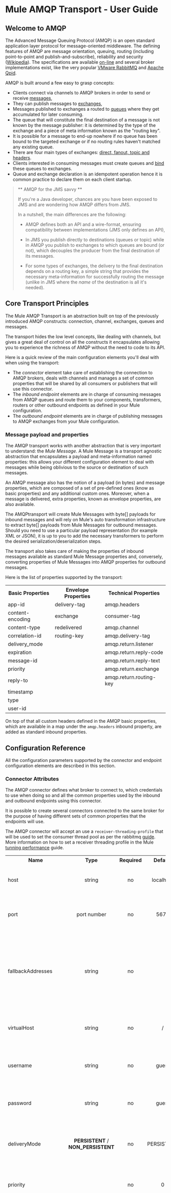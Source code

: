 Mule AMQP Transport - User Guide
================================

Welcome to AMQP
---------------

The Advanced Message Queuing Protocol (AMQP) is an open standard application layer protocol for message-oriented middleware. The defining features of AMQP are message orientation, queuing, routing (including point-to-point and publish-and-subscribe), reliability and security ([Wikipedia](http://en.wikipedia.org/wiki/AMQP)).
The specifications are available [on-line](http://amqp.org) and several broker implementations exist, like the very popular [VMware RabbitMQ](http://www.rabbitmq.com) and [Apache Qpid](http://qpid.apache.org/).   

AMQP is built around a few easy to grasp concepts:

- Clients connect via channels to AMQP brokers in order to send or receive [messages](http://en.wikipedia.org/wiki/AMQP#Messages),
- They can publish messages to [exchanges](http://en.wikipedia.org/wiki/AMQP#Exchanges),
- Messages published to exchanges a routed to [queues](http://en.wikipedia.org/wiki/AMQP#Queues) where they get accumulated for later consuming.
- The queue that will constitute the final destination of a message is not known by the message publisher: it is determined by the type of the exchange and a piece of meta information known as the "routing key".
- It is possible for a message to end-up nowhere if no queue has been bound to the targeted exchange or if no routing rules haven't matched any existing queue.
- There are four main types of exchanges: [direct, fanout, topic and headers](http://en.wikipedia.org/wiki/AMQP#Exchange_types_and_the_effect_of_bindings). 
- Clients interested in consuming messages must create queues and [bind](http://en.wikipedia.org/wiki/AMQP#Bindings) these queues to exchanges.
- Queue and exchange declaration is an idempotent operation hence it is common practice to declare them on each client startup. 
	
> ** AMQP for the JMS savvy **
>
> If you're a Java developer, chances are you have been exposed to JMS and are wondering how AMQP differs from JMS.
>
> In a nutshell, the main differences are the following:
>
> - AMQP defines both an API and a wire-format, ensuring compatibility between implementations (JMS only defines an API),
>
> - In JMS you publish directly to destinations (queues or topic) while in AMQP you publish to exchanges to which queues are bound (or not), which decouples the producer from the final destination of its messages.
>
> - For some types of exchanges, the delivery to the final destination depends on a routing key, a simple string that provides the necessary meta-information for successfully routing the message (unlike in JMS where the *name* of the destination is all it's needed).  

Core Transport Principles
-------------------------

The Mule AMQP Transport is an abstraction built on top of the previously introduced AMQP constructs: connection, channel, exchanges, queues and messages.

The transport hides the low level concepts, like dealing with channels, but gives a great deal of control on all the constructs it encapsulates allowing you to experience the richness of AMQP without the need to code to its API.

Here is a quick review of the main configuration elements you'll deal with when using the transport:

- The *connector* element take care of establishing the connection to AMQP brokers, deals with channels and manages a set of common properties that will be shared by all consumers or publishers that will use this connector.
- The *inbound endpoint* elements are in charge of consuming messages from AMQP queues and route them to your components, transformers, routers or other outbound endpoints as defined in your Mule configuration.
- The *outbound endpoint* elements are in charge of publishing messages to AMQP exchanges from your Mule configuration. 

### Message payload and properties

The AMQP transport works with another abstraction that is very important to understand: the *Mule Message*. A Mule Message is a transport agnostic abstraction that encapsulates a payload and meta-information named properties: this allows your different configuration element to deal with messages while being oblivious to the source or destination of such messages.

An AMQP message also has the notion of a payload (in bytes) and message properties, which are composed of a set of pre-defined ones (know as basic properties) and any additional custom ones. Moreover, when a message is delivered, extra properties, known as envelope properties, are also available.

The AMQPtransport will create Mule Messages with byte[] payloads for inbound messages and will rely on Mule's auto transformation infrastructure to extract byte[] payloads from Mule Messages for outbound messages. Should you need to use a particular payload representation (for example XML or JSON), it is up to you to add the necessary transformers to perform the desired serialization/deserialization steps.  

The transport also takes care of making the properties of inbound messages available as standard Mule Message properties and, conversely, converting properties of Mule Messages into AMQP properties for outbound messages.

Here is the list of properties supported by the transport:

<!--
    Generated with: org.mule.transport.amqp.AmqpConstants.main()
-->
<table>
<tr><th>Basic Properties</th><th>Envelope Properties</th><th>Technical Properties</th></tr>
<tr><td>app-id</td><td>delivery-tag</td><td>amqp.headers</td></tr>
<tr><td>content-encoding</td><td>exchange</td><td>consumer-tag</td></tr>
<tr><td>content-type</td><td>redelivered</td><td>amqp.channel</td></tr>
<tr><td>correlation-id</td><td>routing-key</td><td>amqp.delivery-tag</td></tr>
<tr><td>delivery_mode</td><td></td><td>amqp.return.listener</td></tr>
<tr><td>expiration</td><td></td><td>amqp.return.reply-code</td></tr>
<tr><td>message-id</td><td></td><td>amqp.return.reply-text</td></tr>
<tr><td>priority</td><td></td><td>amqp.return.exchange</td></tr>
<tr><td>reply-to</td><td></td><td>amqp.return.routing-key</td></tr>
<tr><td>timestamp</td><td></td><td></td></tr>
<tr><td>type</td><td></td><td></td></tr>
<tr><td>user-id</td><td></td><td></td></tr>
</table>

On top of that all custom headers defined in the AMQP basic properties, which are available in a map under the `amqp.headers` inbound property, are added as standard inbound properties.

Configuration Reference
-----------------------

All the configuration parameters supported by the connector and endpoint configuration elements are described in this section.

### Connector Attributes
<!--
	Generated with: http://svn.codehaus.org/mule/branches/mule-2.0.x/tools/schemadocs/src/main/resources/xslt/single-element.xsl
	Parameter     : elementName=connector
-->

The AMQP connector defines what broker to connect to, which credentials to use when doing so and all the common properties used by the inbound and outbound endpoints using this connector.

It is possible to create several connectors connected to the same broker for the purpose of having different sets of common properties that the endpoints will use.

The AMQP connector will accept an use a `receiver-threading-profile` that will be used to set the consumer thread pool as per the rabbitmq [guide](https://www.rabbitmq.com/api-guide.html#consumer-thread-pool). More information on how to set a receiver threading profile in the Mule [tunning performance](http://www.mulesoft.org/documentation/display/current/Tuning+Performance) guide.

<table class="confluenceTable">
  <tr>
    <th style="width:10%" class="confluenceTh">Name</th><th style="width:10%" class="confluenceTh">Type</th><th style="width:10%" class="confluenceTh">Required</th><th style="width:10%" class="confluenceTh">Default</th><th class="confluenceTh">Description</th>
  </tr>
  <tr>
    <td rowspan="1" class="confluenceTd">host</td><td style="text-align: center" class="confluenceTd">string</td><td style="text-align: center" class="confluenceTd">no</td><td style="text-align: center" class="confluenceTd">localhost</td><td class="confluenceTd">
      <p>
          The main AMQP broker host to connect to.
        </p>
    </td>
  </tr>
  <tr>
    <td rowspan="1" class="confluenceTd">port</td><td style="text-align: center" class="confluenceTd">port number</td><td style="text-align: center" class="confluenceTd">no</td><td style="text-align: center" class="confluenceTd">5672</td><td class="confluenceTd">
      <p>
          The port to use to connect to the main
          AMQP broker.
        </p>
    </td>
  </tr>
  <tr>
    <td rowspan="1" class="confluenceTd">fallbackAddresses</td><td style="text-align: center" class="confluenceTd">string</td><td style="text-align: center" class="confluenceTd">no</td><td style="text-align: center" class="confluenceTd"></td><td class="confluenceTd">
      <p>
          A comma-separated list of "host:port" or
          "host", defining fallback brokers to attempt connection
          to, should the connection to main broker fail.
        </p>
    </td>
  </tr>
  <tr>
    <td rowspan="1" class="confluenceTd">virtualHost</td><td style="text-align: center" class="confluenceTd">string</td><td style="text-align: center" class="confluenceTd">no</td><td style="text-align: center" class="confluenceTd">/</td><td class="confluenceTd">
      <p>
          The virtual host to connect to on the
          AMQP broker.
        </p>
    </td>
  </tr>
  <tr>
    <td rowspan="1" class="confluenceTd">username</td><td style="text-align: center" class="confluenceTd">string</td><td style="text-align: center" class="confluenceTd">no</td><td style="text-align: center" class="confluenceTd">guest</td><td class="confluenceTd">
      <p>
          The user name to use to connect to the
          AMQP broker.
        </p>
    </td>
  </tr>
  <tr>
    <td rowspan="1" class="confluenceTd">password</td><td style="text-align: center" class="confluenceTd">string</td><td style="text-align: center" class="confluenceTd">no</td><td style="text-align: center" class="confluenceTd">guest</td><td class="confluenceTd">
      <p>
          The password to use to connect to the
          AMQP broker.
        </p>
    </td>
  </tr>
  <tr>
    <td rowspan="1" class="confluenceTd">deliveryMode</td><td style="text-align: center" class="confluenceTd"><b>PERSISTENT</b> / <b>NON_PERSISTENT</b></td><td style="text-align: center" class="confluenceTd">no</td><td style="text-align: center" class="confluenceTd">PERSISTENT</td><td class="confluenceTd">
      <p>
          The delivery mode to use when publishing
          to the AMQP broker.
        </p>
    </td>
  </tr>
  <tr>
    <td rowspan="1" class="confluenceTd">priority</td><td style="text-align: center" class="confluenceTd"></td><td style="text-align: center" class="confluenceTd">no</td><td style="text-align: center" class="confluenceTd">0</td><td class="confluenceTd">
      <p>
          The priority to use when publishing to
          the AMQP broker.
        </p>
    </td>
  </tr>
<tr>
    <td rowspan="1" class="confluenceTd">mandatory</td><td style="text-align: center" class="confluenceTd">boolean</td><td style="text-align: center" class="confluenceTd">no</td><td style="text-align: center" class="confluenceTd">false</td><td class="confluenceTd">
      <p>
          This flag tells the server how to react
          if the message cannot be
          routed to a queue. If this flag is
          set to true, the server will throw an exception for any
          unroutable message. If this flag is false, the server
          silently drops the message.
        </p>
    </td>
  </tr>
  <tr>
    <td rowspan="1" class="confluenceTd">immediate</td><td style="text-align: center" class="confluenceTd">boolean</td><td style="text-align: center" class="confluenceTd">no</td><td style="text-align: center" class="confluenceTd">false</td><td class="confluenceTd">
      <p>
          This flag tells the server how to react
          if the message cannot be
          routed to a queue consumer
          immediately. If this flag is set to true, the server
          will
          throw an exception for any undeliverable message. If
          this
          flag is false, the server will queue the message, but
          with
          no guarantee that it will ever be consumed.
        </p>
    </td>
  </tr>
  <tr>
    <td rowspan="1" class="confluenceTd">default-return-endpoint-ref</td><td style="text-align: center" class="confluenceTd">string</td><td style="text-align: center" class="confluenceTd">no</td><td style="text-align: center" class="confluenceTd"></td><td class="confluenceTd">
      <p>
          Reference to an endpoint to which AMQP
          returned message should be
          dispatched to.
        </p>
    </td>
  </tr>
  <tr>
    <td rowspan="1" class="confluenceTd">ackMode</td><td style="text-align: center" class="confluenceTd"><b>AMQP_AUTO</b> / <b>MULE_AUTO</b> / <b>MANUAL</b></td><td style="text-align: center" class="confluenceTd">no</td><td style="text-align: center" class="confluenceTd">AMQP_AUTO</td><td class="confluenceTd">
      <p>
          The acknowledgment mode to use when
          consuming from the AMQP broker.
        </p>
    </td>
  </tr>
  <tr>
    <td rowspan="1" class="confluenceTd">prefetchSize</td><td style="text-align: center" class="confluenceTd">integer</td><td style="text-align: center" class="confluenceTd">no</td><td style="text-align: center" class="confluenceTd">0</td><td class="confluenceTd">
      <p>
          The maximum amount of content (measured
          in octets) that the server will deliver, 0 if unlimited.
        </p>
    </td>
  </tr>
  <tr>
    <td rowspan="1" class="confluenceTd">prefetchCount</td><td style="text-align: center" class="confluenceTd">integer</td><td style="text-align: center" class="confluenceTd">no</td><td style="text-align: center" class="confluenceTd">0</td><td class="confluenceTd">
      <p>
          The maximum number of messages that the
          server will deliver, 0 if unlimited.
        </p>
    </td>
  </tr>
  <tr>
    <td rowspan="1" class="confluenceTd">noLocal</td><td style="text-align: center" class="confluenceTd">boolean</td><td style="text-align: center" class="confluenceTd">no</td><td style="text-align: center" class="confluenceTd">false</td><td class="confluenceTd">
      <p>
          If the no-local field is set the server
          will not send messages to the connection that published
          them.
        </p>
    </td>
  </tr>
  <tr>
    <td rowspan="1" class="confluenceTd">exclusiveConsumers</td><td style="text-align: center" class="confluenceTd">boolean</td><td style="text-align: center" class="confluenceTd">no</td><td style="text-align: center" class="confluenceTd">false</td><td class="confluenceTd">
      <p>
          Set to true if the connector should only
          create exclusive consumers.
        </p>
    </td>
  </tr>
  <tr>
    <td rowspan="1" class="confluenceTd">numberOfChannels</td><td style="text-align: center" class="confluenceTd">integer</td><td style="text-align: center" class="confluenceTd">no</td><td style="text-align: center" class="confluenceTd">4</td><td class="confluenceTd">
      <p>
          The number of channels that will be spawned per inbound endpoint to receive AMQP messages.
          Default value is 4.
        </p>
    </td>
  </tr>
  <tr>
    <td rowspan="1" class="confluenceTd">activeDeclarationsOnly</td><td style="text-align: center" class="confluenceTd">boolean</td><td style="text-align: center" class="confluenceTd">no</td><td style="text-align: center" class="confluenceTd">false</td><td class="confluenceTd">
      <p>
          Defines if the connector should only do
          active exchange and queue declarations or can also perform
          passive declarations to enforce their existence.
        </p>
    </td>
  </tr>
</table>

### Endpoint Attributes

Endpoint attributes are interpreted differently if they are used on inbound or outbound endpoints. For example, routingKey on an inbound endpoint is meant to be used for queue binding while it is used as basic publish parameter on outbound endpoints. 

<!--
	Generated with: http://svn.codehaus.org/mule/branches/mule-2.0.x/tools/schemadocs/src/main/resources/xslt/single-element.xsl
	Parameter     : elementName=endpoint
-->
<table class="confluenceTable">
  <tr>
    <th style="width:10%" class="confluenceTh">Name</th><th style="width:10%" class="confluenceTh">Type</th><th style="width:10%" class="confluenceTh">Required</th><th style="width:10%" class="confluenceTh">Default</th><th class="confluenceTh">Description</th>
  </tr>
  <tr>
    <td rowspan="1" class="confluenceTd">exchangeName</td><td style="text-align: center" class="confluenceTd">string</td><td style="text-align: center" class="confluenceTd">no</td><td style="text-align: center" class="confluenceTd"></td><td class="confluenceTd">
      <p>
      The exchange to publish to or bind queues to.
      Use <b>AMQP.DEFAULT.EXCHANGE</b> for the default exchange
      (the previous approach that consists in leaving blank or omitting `exchangeName` for the default exchange still works but is not recommended).
    </p>
    </td>
  </tr>
  <tr>
    <td rowspan="1" class="confluenceTd">queueName</td><td style="text-align: center" class="confluenceTd">string</td><td style="text-align: center" class="confluenceTd">no</td><td style="text-align: center" class="confluenceTd"></td><td class="confluenceTd">
      <p>
      The queue name to consume from.
      Leave blank or omit for using a new private exclusive server-named queue.
    </p>
    </td>
  </tr>
  <tr>
    <td rowspan="1" class="confluenceTd">routingKey</td><td style="text-align: center" class="confluenceTd">string</td><td style="text-align: center" class="confluenceTd">no</td><td style="text-align: center" class="confluenceTd"></td><td class="confluenceTd">
      <p>
      Comma-separated routing keys to use when binding a queue or publishing a message.
    </p>
    </td>
  </tr>
  <tr>
    <td rowspan="1" class="confluenceTd">consumerTag</td><td style="text-align: center" class="confluenceTd">string</td><td style="text-align: center" class="confluenceTd">no</td><td style="text-align: center" class="confluenceTd"></td><td class="confluenceTd">
      <p>
      A client-generated consumer tag to establish context.
    </p>
    </td>
  </tr>
  <tr>
    <td rowspan="1" class="confluenceTd">exchangeType</td><td style="text-align: center" class="confluenceTd"><b>fanout</b> / <b>direct</b> / <b>topic</b> / <b>headers</b></td><td style="text-align: center" class="confluenceTd">no</td><td style="text-align: center" class="confluenceTd"></td><td class="confluenceTd">
      <p>
      The type of exchange to be declared.
    </p>
    </td>
  </tr>
  <tr>
    <td rowspan="1" class="confluenceTd">exchangeDurable</td><td style="text-align: center" class="confluenceTd">boolean</td><td style="text-align: center" class="confluenceTd">no</td><td style="text-align: center" class="confluenceTd"></td><td class="confluenceTd">
      <p>
      The durability of the declared exchange.
    </p>
    </td>
  </tr>
  <tr>
    <td rowspan="1" class="confluenceTd">exchangeAutoDelete</td><td style="text-align: center" class="confluenceTd">boolean</td><td style="text-align: center" class="confluenceTd">no</td><td style="text-align: center" class="confluenceTd"></td><td class="confluenceTd">
      <p>
      Specifies if the declared exchange should be
      autodeleted.
    </p>
    </td>
  </tr>
  <tr>
    <td rowspan="1" class="confluenceTd">numberOfChannels</td><td style="text-align: center" class="confluenceTd">integer</td><td style="text-align: center" class="confluenceTd">no</td><td style="text-align: center" class="confluenceTd"></td><td class="confluenceTd">
      <p>
          The number of channels that will be spawned for this inbound endpoint to receive AMQP messages.
          If not present the value defined in the connector will be used. Otherwise, it will be 4.
        </p>
    </td>
  </tr>
  <tr>
    <td rowspan="1" class="confluenceTd">queueDurable</td><td style="text-align: center" class="confluenceTd">boolean</td><td style="text-align: center" class="confluenceTd">no</td><td style="text-align: center" class="confluenceTd"></td><td class="confluenceTd">
      <p>
      Specifies if the declared queue is durable.
    </p>
    </td>
  </tr>
  <tr>
    <td rowspan="1" class="confluenceTd">queueAutoDelete</td><td style="text-align: center" class="confluenceTd">boolean</td><td style="text-align: center" class="confluenceTd">no</td><td style="text-align: center" class="confluenceTd"></td><td class="confluenceTd">
      <p>
      Specifies if the declared queue should be
      autodeleted.
    </p>
    </td>
  </tr>
  <tr>
    <td rowspan="1" class="confluenceTd">queueExclusive</td><td style="text-align: center" class="confluenceTd">boolean</td><td style="text-align: center" class="confluenceTd">no</td><td style="text-align: center" class="confluenceTd"></td><td class="confluenceTd">
      <p>
      Specifies if the declared queue is exclusive.
    </p>
    </td>
  </tr>
</table>

Examples
--------

There are many ways to use the AMQP connector and endpoints. The following examples will demonstrate the common use cases.

### Connection fallback

It is possible to define a list of host:port or host (implying default port) to try to connect to in case the main one fails to connect.

    <amqp:connector name="amqpConnectorWithFallback"
                    host="rabbit1"
                    port="9876"
                    fallbackAddresses="rabbit1:9875,rabbit2:5672,rabbit3"
                    virtualHost="mule-test"
                    username="my-user"
                    password="my-pwd" />

### Listen to messages with exchange re-declaration and queue creation

This is a typical AMQP pattern where consumers redeclare the exchanges they intend to bind queues to.

    <amqp:connector name="amqpAutoAckLocalhostConnector"
                    virtualHost="my-vhost"
                    username="my-user"
                    password="my-pwd"
                    activeDeclarationsOnly="true" />

    <amqp:inbound-endpoint exchangeName="my-exchange"
                           exchangeType="fanout"
                           exchangeAutoDelete="false"
                           exchangeDurable="true"
                           queueName="my-queue"
                           queueDurable="false"
                           queueExclusive="false"
                           queueAutoDelete="true"
                           connector-ref="amqpAutoAckLocalhostConnector" />

### Listen to messages with exchange re-declaration and private queue creation

In this variation of the previous example, Mule will create an exclusive server-named, auto-delete, non-durable queue and bind it to the re-declared exchange.

    <amqp:connector name="amqpAutoAckLocalhostConnector"
                    virtualHost="my-vhost"
                    username="my-user"
                    password="my-pwd"
                    activeDeclarationsOnly="true" />

    <amqp:inbound-endpoint exchangeName="my-exchange"
                           exchangeType="fanout"
                           exchangeAutoDelete="false"
                           exchangeDurable="true"
                           connector-ref="amqpAutoAckLocalhostConnector" />

### Listen to messages on a pre-existing exchange

In this mode, the inbound connection will fail if the exchange doesn't pre-exist.

This behavior is enforced by activeDeclarationsOnly=false, which means that Mule will strictly ensure the pre-existence of the exchange before trying to subscribe to it. 

    <amqp:connector name="amqpAutoAckStrictLocalhostConnector"
                    virtualHost="my-vhost"
                    username="my-user"
                    password="my-pwd"
                    activeDeclarationsOnly="false" />

    <amqp:inbound-endpoint exchangeName="my-exchange"
                           queueName="my-queue"
                           queueDurable="false"
                           queueExclusive="false"
                           queueAutoDelete="true"
                           queueName="my-queue"
                           connector-ref="amqpAutoAckStrictLocalhostConnector" />

### Listen to messages on a pre-existing queue

Similarly to the previous example, the inbound connection will fail if the queue doesn't pre-exist.

    <amqp:connector name="amqpAutoAckStrictLocalhostConnector"
                    virtualHost="my-vhost"
                    username="my-user"
                    password="my-pwd"
                    activeDeclarationsOnly="false" />

    <amqp:inbound-endpoint queueName="my-queue"
                           connector-ref="amqpAutoAckStrictLocalhostConnector" />

### Listen to messages on declared but unbound queue

In this case, the queue is declared but not bound to any custom exchange,
except the default exchange to which all declared queues are bound by default.

Configuring any of the `queueDurable`, `queueAutoDelete` or `queueExclusive` attributes is needed to trigger the queue creation.

    <amqp:inbound-endpoint queueName="my-queue"
                           queueDurable="true" />

### Manual message acknowledgement and rejection

So far, all incoming messages were automatically acknowledged by the AMQP client.

The following example shows how to manually acknowledge or reject messages within a flow, based on criteria of your choice.
 
    <amqp:connector name="amqpManualAckLocalhostConnector"
                    virtualHost="my-vhost"
                    username="my-user"
                    password="my-pwd"
                    ackMode="MANUAL" />

    <flow name="amqpChoiceAckNackService">
      <amqp:inbound-endpoint queueName="my-queue"
                             connector-ref="amqpManualAckLocalhostConnector" />
      <choice>
        <when ...condition...>
          <amqp:acknowledge-message />
        </when>
        <otherwise>
          <amqp:reject-message requeue="true" />
        </otherwise>
      </choice>
    </flow>

### Manual channel recovery

To manually recover the channel that is associated with the current message, use:

    <amqp:reject-message />

If you want the messages to be re-queued use:

    <amqp:reject-message requeue="true" />


### Flow control

Expanding on the previous example, it is possible to throttle the delivery of messages by configuring the connector accordingly.

The following demonstrates a connector that fetches messages one by one and a flow that uses manual acknowledgment to throttle the message delivery.

    <amqp:connector name="amqpThrottledConnector"
                    virtualHost="my-vhost"
                    username="my-user"
                    password="my-pwd"
                    prefetchCount="1"
                    ackMode="MANUAL" />

    <flow name="amqpManualAckService">
      <amqp:inbound-endpoint queueName="my-queue"
                             connector-ref="amqpThrottledConnector" />
      <!--
      components, routers... go here
      -->
      <amqp:acknowledge-message />
    </flow>

### Publish messages to a redeclared exchange

This is a typical AMQP pattern where producers redeclare the exchanges they intend to publish to.

    <amqp:connector name="amqpLocalhostConnector"
                    virtualHost="my-vhost"
                    username="my-user"
                    password="my-pwd"
                    activeDeclarationsOnly="true" />

    <amqp:outbound-endpoint routingKey="my-key"
                            exchangeName="my-exchange"
                            exchangeType="fanout"
                            exchangeAutoDelete="false"
                            exchangeDurable="false"
                            connector-ref="amqpLocalhostConnector" />

### Publish messages to a pre-existing exchange

It is also possible to publish to a pre-existing exchange:

    <amqp:outbound-endpoint exchangeName="my-exchange"
                            connector-ref="amqpLocalhostConnector" />

It can be desirable to strictly enforce the existence of this exchange before publishing to it.

This is done by configuring the connector to perform passive declarations:

    <amqp:connector name="amqpStrictLocalhostConnector"
                    virtualHost="my-vhost"
                    username="my-user"
                    password="my-pwd"
                    activeDeclarationsOnly="false" />

    <amqp:outbound-endpoint routingKey="my-key"
                            exchangeName="my-exchange"
                            connector-ref="amqpStrictLocalhostConnector" />

### Declare and bind outbound queue

It's also possible to declare queue in outbound endpoints, as shown here:

    <amqp:outbound-endpoint exchangeName="amqpOutBoundQueue-exchange"
                            exchangeType="fanout"
                            queueName="amqpOutBoundQueue-queue"
                            queueDurable="true" />

Note that the queue will be declared and bound in a lazy fashion, ie only when the outbound endpoint is used.

### Message level override of exchange and routing key

It is possible to override some outbound endpoint attributes with **outbound-scoped** message properties:

- *routing-key* overrides the routingKey attribute,
- *exchange* overrides the exchangeName attribute.

### Mandatory and immediate deliveries and returned message handling

The connector supports the mandatory and immediate publication flags, as show hereafter:

  <amqp:connector name="mandatoryAmqpConnector"
                  virtualHost="mule-test"
                  username="mule"
                  password="elum"
                  mandatory="true"
                  immediate="true" />

If a message sent with this connector can't be delivered, the AMQP broker will return it asynchronously.

The AMQP transport offers the possibility to dispatch these returned messages to user defined endpoints for custom processing.

You can define the endpoint in charge of handling returned messages at connector level. Here is an example that targets a VM endpoint:

  <vm:endpoint name="globalReturnedMessageChannel" path="global.returnedMessages" />

  <amqp:connector name="mandatoryAmqpConnector"
                  virtualHost="mule-test"
                  username="mule"
                  password="elum"
                  mandatory="true"
                  default-return-endpoint-ref="globalReturnedMessageChannel" />

It is also possible to define the returned message endpoint at flow level:

    <vm:endpoint name="flowReturnedMessageChannel" path="flow.returnedMessages" />

    <flow name="amqpMandatoryDeliveryFailureFlowHandler">
      <!--
      inbound endpoint, components, routers ...
      -->

      <amqp:return-handler>
        <vm:outbound-endpoint ref="flowReturnedMessageChannel" />
      </amqp:return-handler>

      <amqp:outbound-endpoint routingKey="my-key"
                              exchangeName="my-exchange"
                              connector-ref="mandatoryAmqpConnector" />
    </flow>

If both are configured, the handler defined in the flow will supersede the one defined in the connector. 

If none is configured, Mule will log a warning with the full details of the returned message.

### Request-response publication

It is possible to perform synchronous (request-response) outbound operations:

    <amqp:outbound-endpoint routingKey="my-key"
                            exchange-pattern="request-response"
                            exchangeName="my-exchange"
                            connector-ref="amqpLocalhostConnector" />

In that case, Mule will:

- create a temporary auto-delete private reply queue,
- set-it as the reply-to property of the current message,
- publish the message to the specified exchange,
- wait for a response to be sent to the reply-queue (via the default exchange).

### Transaction support

AMQP local transactions are supported by using the standard Mule transaction configuration element.
For example the following declares an AMQP inbound endpoint that will start a new transaction for each new received message:

    <amqp:inbound-endpoint queueName="amqpTransactedBridge-queue"
                           connector-ref="amqpConnector">
        <amqp:transaction action="ALWAYS_BEGIN" />
    </amqp:inbound-endpoint>

The following declares a transacted AMQP bridge:

    <bridge name="amqpTransactedBridge" exchange-pattern="one-way" transacted="true">
        <amqp:inbound-endpoint queueName="amqpTransactedBridge-queue"
                               connector-ref="amqpConnector">
            <amqp:transaction action="ALWAYS_BEGIN" />
        </amqp:inbound-endpoint>
        <amqp:outbound-endpoint exchangeName="amqpOneWayBridgeTarget-exchange"
                                connector-ref="amqpConnector">
            <amqp:transaction action="ALWAYS_JOIN" />
        </amqp:outbound-endpoint>
    </bridge>

If an error occurs during the processing of the message after the inbound endpoint, the transaction will automatically be rolled back.
Otherwise the transaction will be committed after successful dispatch in the outbound endpoint.

By default, no channel recovery is performed upon rollback. To change that configure a `recoverStrategy` on the transaction element, like

    <amqp:transaction action="ALWAYS_BEGIN" recoverStrategy="REQUEUE" />

Valid values for the `recoverStrategy` option are: `NONE, `NO_REQUEUE` and `REQUEUE`.

Transactions in AMQP are not behaving like JMS transactions: it is strongly suggested that you read [this overview of transaction support in AMQP 0.91](http://www.rabbitmq.com/amqp-0-9-1-reference.html#class.tx) before using transactions.
It is important to understand that when a transaction gets started on a Mule-managed channel, via for example `<amqp:transaction action="ALWAYS_BEGIN" />`, this channel will remain transactional for its lifetime.

### Exchange and Queue Declaration Arguments

AMQP supports the notion of custom arguments during the declartion of exchanges and queues.
The connector supports these custom arguments:
they must be passed as endpoint properties with names prefixed with `amqp-exchange.` or `amqp-queue.`
respectively for exchange or queue arguments.

The following declares a global endpoint that uses the `alternate-exchange` argument during the exchange declaration
and the `x-dead-letter-exchange` argument during the queue declaration:

    <amqp:endpoint name="amqpEndpointWithArguments" exchangeName="target-exchange"
        exchangeType="fanout" exchangeDurable="true" exchangeAutoDelete="false"
        queueName="target-queue" queueDurable="true" queueAutoDelete="false"
        queueExclusive="true" routingKey="a.b.c">
        <properties>
            <spring:entry key="amqp-exchange.alternate-exchange"
                value="some-exchange" />
            <spring:entry key="amqp-queue.x-dead-letter-exchange"
                value="some-queue" />
        </properties>
    </amqp:endpoint>

### Programmatic message requesting

It is possible to programmatically get messages from an AMQP queue.

For this you need first to build a URI that identifies the AMQP queue that you want to consume from. Here is the syntax to use, with optional parameters in square brackets:

    amqp://[${exchangeName}/]amqp-queue.${queueName}[?connector=${connectorName}[&...other parameters...]]

For example, the following identifies a prexisting queue named "my-queue" and will consume it with a unique AMQP connector available in the Mule configuration:

    amqp://amqp-queue.my-queue

This example will create and bind a non-durable auto-delete non-exclusive queue named "new-queue" to a pre-existing exchange named "my-exchange" with the provided routing key on the specified connector:

    amqp://my-exchange/amqp-queue.new-queue?connector=amqpAutoAckLocalhostConnector&queueDurable=false&queueExclusive=false&queueAutoDelete=true

With such a URI defined, it is possible to retrieve a message from the queue using the Mule Client, as shown in the following code sample:

    MuleMessage message = new MuleClient(muleContext).request("amqp://amqp-queue.my-queue", 2500L);
 
The above will wait for 2.5 seconds for a message and will return null if none has shown up in the queue after this amount of time.

### SSL Connectivity

The transport can connect to the broker using SSLv3 or TLS.
This is done by using the `AMQPS` connector using the following XML namespace declaration:

    xmlns:amqps="http://www.mulesoft.org/schema/mule/amqps"
    http://www.mulesoft.org/schema/mule/amqps http://www.mulesoft.org/schema/mule/amqps/current/mule-amqps.xsd

Connect using SSLv3 (default) and uses a trust manager that accepts all certificates as valid:

    <amqps:connector name="amqpsDefaultSslConnector" />

Connect using TLS and uses a trust manager that accepts all certificates as valid:

    <amqps:connector name="amqpsTlsConnector" sslProtocol="TLS" />

Connect using SSLv3 (default) and uses a custom trust manager:

    <amqps:connector name="amqpsTrustManagerConnector"
        sslTrustManager-ref="myTrustManager" />

Connect using TLS and uses a custom trust manager:

    <amqps:connector name="amqpsTlsTrustManagerConnector"
        sslProtocol="TLS" sslTrustManager-ref="myTrustManager" />

Connect with key and trust stores:

    <amqps:connector name="amqpsTlsKeyStores">
        <amqps:ssl-key-store path="keycert.p12" type="PKCS12"
            algorithm="SunX509" keyPassword="MySecretPassword"
            storePassword="MySecretPassword" />
        <amqps:ssl-trust-store path="trustStore.jks" type="JKS"
            algorithm="SunX509" storePassword="rabbitstore" />
    </amqps:connector>
